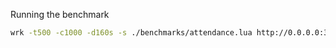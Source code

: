 Running the benchmark

```sh
wrk -t500 -c1000 -d160s -s ./benchmarks/attendance.lua http://0.0.0.0:3333
```
